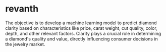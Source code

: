# revanth
 The objective is to develop a machine learning model to predict diamond clarity based on characteristics like price, carat weight, cut quality, color, depth, and other relevant factors. Clarity plays a crucial role in determining a diamond's quality and value, directly influencing consumer decisions in the jewelry market.
